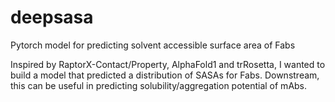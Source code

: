 # deepsasa
Pytorch model for predicting solvent accessible surface area of Fabs

Inspired by RaptorX-Contact/Property, AlphaFold1 and trRosetta, I wanted to build a model that predicted a distribution of SASAs for Fabs. Downstream, this can be useful in predicting solubility/aggregation potential of mAbs.
